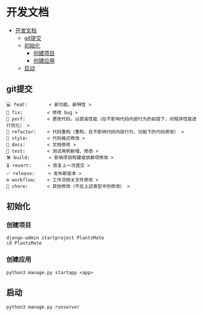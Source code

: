 
# 开发文档
- [开发文档](#开发文档)
  - [git提交](#git提交)
  - [初始化](#初始化)
    - [创建项目](#创建项目)
    - [创建应用](#创建应用)
  - [启动](#启动)


## git提交
```shell
💻 feat:        < 新功能、新特性 >
🚧 fix:         < 修改 bug >
🚀 perf:        < 更改代码，以提高性能（在不影响代码内部行为的前提下，对程序性能进行优化） >
🔨 refactor:    < 代码重构（重构，在不影响代码内部行为、功能下的代码修改） >
🎨 style:       < 代码格式修改 >
📝 docs:        < 文档修改 >
🔬 test:        < 测试用例新增、修改 >
🛠 build:       < 影响项目构建或依赖项修改 >
⏳ revert:      < 恢复上一次提交 >
✅ release:     < 发布新版本 >
⚙️ workflow:    < 工作流相关文件修改 >
📝 chore:       < 其他修改（不在上述类型中的修改） >
```


## 初始化
### 创建项目
```shell
django-admin startproject PlantsMate
cd PlantsMate
```
### 创建应用

```shell
python3 manage.py startapp <app>
```

## 启动
```shell
python3 manage.py runserver
```

